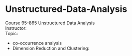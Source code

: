 # Unstructured-Data-Analysis
Course 95-865 Unstructured Data Analysis  
Instructor:  
Topic:  
*  co-occurrence analysis   
*  Dimension Reduction and Clustering: 

